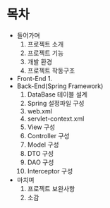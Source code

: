 # 목차

* 들어가며
    1. 프로젝트 소개
    2. 프로젝트 기능
    3. 개발 환경
    4. 프로젝트 작동구조
* Front-End
    1. 
* Back-End(Spring Framework)
    1. DataBase 테이블 설계
    2. Spring 설정파일 구성
    2. web.xml
    4. servlet-context.xml
    5. View 구성
    6. Controller 구성
    7. Model 구성
    8. DTO 구성
    9. DAO 구성
    10. Interceptor 구성
* 마치며
    1. 프로젝트 보완사항
    2. 소감
